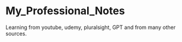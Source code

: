 # My_Professional_Notes

Learning from youtube, udemy, pluralsight, GPT and from many other sources.
